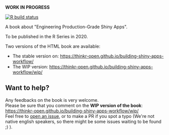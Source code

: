 __WORK IN PROGRESS__ 

  <!-- badges: start -->
  [![R build status](https://github.com/ThinkR-open/building-shiny-apps-workflow/workflows/R-CMD-check/badge.svg)](https://github.com/ThinkR-open/building-shiny-apps-workflow/actions)
  <!-- badges: end -->

A book about "Engineering Production-Grade Shiny Apps". 

To be published in the R Series in 2020. 

Two versions of the HTML book are available:

- The stable version on: https://thinkr-open.github.io/building-shiny-apps-workflow/
- The WIP version: https://thinkr-open.github.io/building-shiny-apps-workflow/wip/

## Want to help?

Any feedbacks on the book is very welcome.  
Please be sure that you comment on the **WIP version of the book**: https://thinkr-open.github.io/building-shiny-apps-workflow/wip/  
Feel free to [open an issue](https://github.com/ThinkR-open/building-shiny-apps-workflow/issues), or to make a PR if you spot a typo (We're not native english speakers, so there might be some issues waiting to be found ;) ).  
